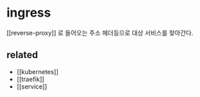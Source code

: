 # ingress

[[reverse-proxy]] 로 들어오는 주소 헤더등으로 대상 서비스를 찾아간다.

## related
- [[kubernetes]]
- [[traefik]]
- [[service]]
